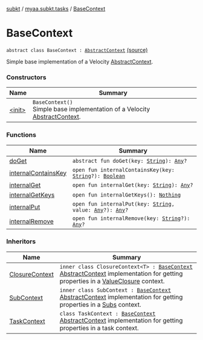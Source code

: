 [subkt](../../index.md) / [myaa.subkt.tasks](../index.md) / [BaseContext](./index.md)

# BaseContext

`abstract class BaseContext : `[`AbstractContext`](https://velocity.apache.org/engine/2.2/apidocs/org/apache/velocity/context/AbstractContext.html) [(source)](https://github.com/Myaamori/SubKt/blob/master/src/main/kotlin/myaa/subkt/tasks/plugin.kt#L70)

Simple base implementation of a Velocity [AbstractContext](https://velocity.apache.org/engine/2.2/apidocs/org/apache/velocity/context/AbstractContext.html).

### Constructors

| Name | Summary |
|---|---|
| [&lt;init&gt;](-init-.md) | `BaseContext()`<br>Simple base implementation of a Velocity [AbstractContext](https://velocity.apache.org/engine/2.2/apidocs/org/apache/velocity/context/AbstractContext.html). |

### Functions

| Name | Summary |
|---|---|
| [doGet](do-get.md) | `abstract fun doGet(key: `[`String`](https://kotlinlang.org/api/latest/jvm/stdlib/kotlin/-string/index.html)`): `[`Any`](https://kotlinlang.org/api/latest/jvm/stdlib/kotlin/-any/index.html)`?` |
| [internalContainsKey](internal-contains-key.md) | `open fun internalContainsKey(key: `[`String`](https://kotlinlang.org/api/latest/jvm/stdlib/kotlin/-string/index.html)`?): `[`Boolean`](https://kotlinlang.org/api/latest/jvm/stdlib/kotlin/-boolean/index.html) |
| [internalGet](internal-get.md) | `open fun internalGet(key: `[`String`](https://kotlinlang.org/api/latest/jvm/stdlib/kotlin/-string/index.html)`): `[`Any`](https://kotlinlang.org/api/latest/jvm/stdlib/kotlin/-any/index.html)`?` |
| [internalGetKeys](internal-get-keys.md) | `open fun internalGetKeys(): `[`Nothing`](https://kotlinlang.org/api/latest/jvm/stdlib/kotlin/-nothing/index.html) |
| [internalPut](internal-put.md) | `open fun internalPut(key: `[`String`](https://kotlinlang.org/api/latest/jvm/stdlib/kotlin/-string/index.html)`, value: `[`Any`](https://kotlinlang.org/api/latest/jvm/stdlib/kotlin/-any/index.html)`?): `[`Any`](https://kotlinlang.org/api/latest/jvm/stdlib/kotlin/-any/index.html)`?` |
| [internalRemove](internal-remove.md) | `open fun internalRemove(key: `[`String`](https://kotlinlang.org/api/latest/jvm/stdlib/kotlin/-string/index.html)`?): `[`Any`](https://kotlinlang.org/api/latest/jvm/stdlib/kotlin/-any/index.html)`?` |

### Inheritors

| Name | Summary |
|---|---|
| [ClosureContext](../-value-closure/-closure-context/index.md) | `inner class ClosureContext<T> : `[`BaseContext`](./index.md)<br>[AbstractContext](https://velocity.apache.org/engine/2.2/apidocs/org/apache/velocity/context/AbstractContext.html) implementation for getting properties in a [ValueClosure](../-value-closure/index.md) context. |
| [SubContext](../-subs/-sub-context/index.md) | `inner class SubContext : `[`BaseContext`](./index.md)<br>[AbstractContext](https://velocity.apache.org/engine/2.2/apidocs/org/apache/velocity/context/AbstractContext.html) implementation for getting properties in a [Subs](../-subs/index.md) context. |
| [TaskContext](../-task-context/index.md) | `class TaskContext : `[`BaseContext`](./index.md)<br>[AbstractContext](https://velocity.apache.org/engine/2.2/apidocs/org/apache/velocity/context/AbstractContext.html) implementation for getting properties in a task context. |
